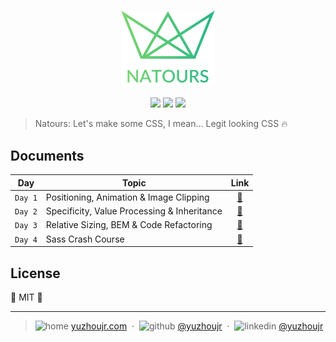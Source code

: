 <h3 style="text-align:center;font-weight: 300;" align="center">
  <img src="img/logo-green-2x.png" width="150px">
</h3>

<p align="center">
  <img src="https://img.shields.io/badge/license-MIT-yellow.svg?style=flat-square">
  <img src="https://img.shields.io/badge/downloads-0k-yellow.svg?style=flat-square">
  <img src="https://img.shields.io/badge/build-passing-yellow.svg?style=flat-square">
</p>


> Natours: Let's make some CSS, I mean... Legit looking CSS 🔥

## Documents

| Day           |   Topic | Link |
| ------------- |------------- |:-------------:|
| `Day 1`     |  Positioning, Animation & Image Clipping  | [🍉](./docs/day1.md) |
| `Day 2`     |  Specificity, Value Processing & Inheritance  | [🍑](./docs/day2.md) |
| `Day 3`     |  Relative Sizing, BEM & Code Refactoring  | [🍊](./docs/day3.md) |
| `Day 4`     |  Sass Crash Course | [🍍](./docs/day4.md) |

## License

🌱 MIT 🌱

---

> ![home](http://yuzhoujr.com/emoji/home.svg) [yuzhoujr.com](http://www.yuzhoujr.com) &nbsp;&middot;&nbsp;
> ![github](http://yuzhoujr.com/emoji/github.svg)  [@yuzhoujr](https://github.com/yuzhoujr) &nbsp;&middot;&nbsp;
> ![linkedin](http://yuzhoujr.com/emoji/linkedin.svg)  [@yuzhoujr](https://linkedin.com/in/yuzhoujr)
